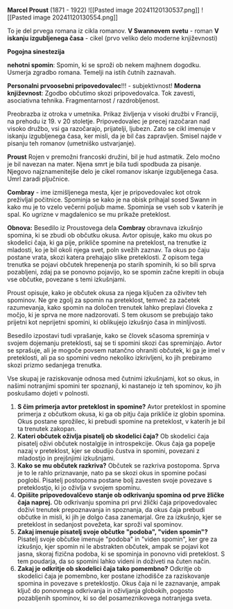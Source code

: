 **Marcel Proust** (1871 - 1922)
![[Pasted image 20241120130537.png]]
![[Pasted image 20241120130554.png]]

To je del prvega romana iz cikla romanov.
**V Swannovem svetu** - roman
**V iskanju izgubljenega časa** - cikel (prvo veliko delo moderne književnosti)

**Pogojna sinestezija**

**nehotni spomin**: Spomin, ki se sproži ob nekem majhnem dogodku. Usmerja zgradbo romana. Temelji na istih čutnih zaznavah.

**Personalni prvoosebni pripovedovalec**!!! - subjektivnost!
**Moderna književnost**: Zgodbo občutimo skozi pripovedovalca. Tok zavesti, asociativna tehnika. Fragmentarnost / razdrobljenost.

Preobrazba iz otroka v umetnika.
Prikaz življenja v visoki družbi v Franciji, na prehodu iz 19. v 20 stoletje.
Pripovedovalec je precej razočaran nad visoko družbo, vsi ga razočarajo, prijatelji, ljubezn. Zato se cikl imenuje v iskanju izgubljenega časa, ker misli, da je bil čas zapravljen. Smisel najde v pisanju teh romanov (umetniško ustvarjanje).

**Proust**
Rojen v premožni francoski družini, bil je hud astmatik. Zelo močno je bil navezan na mater. Njena smrt je bila tudi spodbuda za pisanje. Njegovo najznamenitejše delo je cikel romanov iskanje izgubljenega časa. Umrl zaradi pljučnice.

**Combray** - ime izmišljenega mesta, kjer je pripovedovalec kot otrok preživljal počitnice. Spominja se kako je na obisk prihajal sosed Swann in kako mu je to vzelo večerni poljub mame. Spominja se vseh sob v katerih je spal. Ko ugrizne v magdalenico se mu prikaže preteklost.

**Obnova:**
Besedilo iz Proustovega dela **Combray** obravnava izkušnjo spomina, ki se zbudi ob občutku okusa. Avtor opisuje, kako mu okus po skodelici čaja, ki ga pije, prikliče spomine na preteklost, na trenutke iz mladosti, ko je bil okoli njega svet, poln svežih zaznav. Ta okus po čaju postane vrata, skozi katera prehajajo slike preteklosti. Z opisom tega trenutka se pojavi občutek hrepenenja po starih spominih, ki so bili sprva pozabljeni, zdaj pa se ponovno pojavijo, ko se spomin začne krepiti in obuja vse občutke, povezane s temi izkušnjami.

Proust opisuje, kako je občutek okusa za njega ključen za oživitev teh spominov. Ne gre zgolj za spomin na preteklost, temveč za začetek razumevanja, kako spomin na določen trenutek lahko preplavi človeka z močjo, ki je sprva ne more nadzorovati. S tem okusom se prebujajo tako prijetni kot neprijetni spomini, ki oblikujejo izkušnjo časa in minljivosti.

Besedilo izpostavi tudi vprašanje, kako se človek sčasoma spreminja v svojem dojemanju preteklosti, saj se ti spomini skozi čas spreminjajo. Avtor se sprašuje, ali je mogoče povsem natančno ohraniti občutek, ki ga je imel v preteklosti, ali pa so spomini vedno nekoliko izkrivljeni, ko jih prebiramo skozi prizmo sedanjega trenutka.

Vse skupaj je raziskovanje odnosa med čutnimi izkušnjami, kot so okus, in našimi notranjimi spomini ter spoznanji, ki nastanejo iz teh spominov, ko jih poskušamo dojeti v polnosti.

1. **S čim primerja avtor preteklost in spomine?** Avtor preteklost in spomine primerja z občutkom okusa, ki ga ob pitju čaja prikliče iz globin spomina. Okus postane sprožilec, ki prebudi spomine na preteklost, v katerih je bil ta trenutek zakopan.
2. **Kateri občutek oživlja pisatelj ob skodelici čaja?** Ob skodelici čaja pisatelj oživi občutek nostalgije in introspekcije. Okus čaja ga popelje nazaj v preteklost, kjer se obudijo čustva in spomini, povezani z mladostjo in prejšnjimi izkušnjami.
3. **Kako se mu občutek razkriva?** Občutek se razkriva postopoma. Sprva je to le rahlo priznavanje, nato pa se skozi okus in spomine počasi poglobi. Pisatelj postopoma postane bolj zavesten svoje povezave s preteklostjo, ki jo oživlja v svojem spominu.
4. **Opišite pripovedovalčevo stanje ob odkrivanju spomina od prve žličke čaja naprej.** Ob odkrivanju spomina pri prvi žlički čaja pripovedovalec doživi trenutek prepoznavanja in spoznanja, da okus čaja prebudi občutke in misli, ki jih je dolgo časa zanemarjal. Gre za izkušnjo, kjer se preteklost in sedanjost povežeta, kar sproži val spominov.
5. **Zakaj imenuje pisatelj svoje občutke "podoba", "viden spomin"?** Pisatelj svoje občutke imenuje "podoba" in "viden spomin", ker gre za izkušnjo, kjer spomin ni le abstrakten občutek, ampak se pojavi kot jasna, skoraj fizična podoba, ki se spominja in ponovno vidi preteklost. S tem poudarja, da so spomini lahko videni in doživeti na čuten način.
6. **Zakaj je odkritje ob skodelici čaja tako pomembno?** Odkritje ob skodelici čaja je pomembno, ker postane izhodišče za raziskovanje spomina in povezave s preteklostjo. Okus čaja ni le zaznavanje, ampak ključ do ponovnega odkrivanja in oživljanja globokih, pogosto pozabljenih spominov, ki so del posameznikovega notranjega sveta.